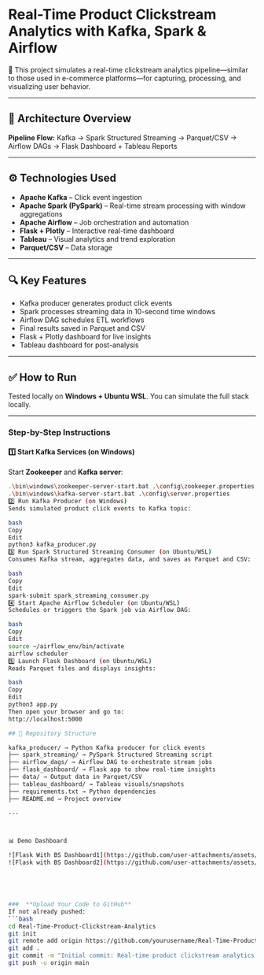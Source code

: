 # Real-Time Product Clickstream Analytics with Kafka, Spark & Airflow

🚀 This project simulates a real-time clickstream analytics pipeline—similar to those used in e-commerce platforms—for capturing, processing, and visualizing user behavior.

---

## 🧠 Architecture Overview

**Pipeline Flow:**
Kafka → Spark Structured Streaming → Parquet/CSV → Airflow DAGs → Flask Dashboard + Tableau Reports

---

## ⚙️ Technologies Used
- **Apache Kafka** – Click event ingestion
- **Apache Spark (PySpark)** – Real-time stream processing with window aggregations
- **Apache Airflow** – Job orchestration and automation
- **Flask + Plotly** – Interactive real-time dashboard
- **Tableau** – Visual analytics and trend exploration
- **Parquet/CSV** – Data storage

---

## 🔍 Key Features
- Kafka producer generates product click events
- Spark processes streaming data in 10-second time windows
- Airflow DAG schedules ETL workflows
- Final results saved in Parquet and CSV
- Flask + Plotly dashboard for live insights
- Tableau dashboard for post-analysis

---
## ✅ How to Run

Tested locally on **Windows + Ubuntu WSL**. You can simulate the full stack locally.

---

### Step-by-Step Instructions

#### 1️⃣ Start Kafka Services (on Windows)
Start **Zookeeper** and **Kafka server**:

```bash
.\bin\windows\zookeeper-server-start.bat .\config\zookeeper.properties
.\bin\windows\kafka-server-start.bat .\config\server.properties
2️⃣ Run Kafka Producer (on Windows)
Sends simulated product click events to Kafka topic:

bash
Copy
Edit
python3 kafka_producer.py
3️⃣ Run Spark Structured Streaming Consumer (on Ubuntu/WSL)
Consumes Kafka stream, aggregates data, and saves as Parquet and CSV:

bash
Copy
Edit
spark-submit spark_streaming_consumer.py
4️⃣ Start Apache Airflow Scheduler (on Ubuntu/WSL)
Schedules or triggers the Spark job via Airflow DAG:

bash
Copy
Edit
source ~/airflow_env/bin/activate
airflow scheduler
5️⃣ Launch Flask Dashboard (on Ubuntu/WSL)
Reads Parquet files and displays insights:

bash
Copy
Edit
python3 app.py
Then open your browser and go to:
http://localhost:5000

## 📁 Repository Structure

kafka_producer/ → Python Kafka producer for click events
├── spark_streaming/ → PySpark Structured Streaming script
├── airflow_dags/ → Airflow DAG to orchestrate stream jobs
├── flask_dashboard/ → Flask app to show real-time insights
├── data/ → Output data in Parquet/CSV
├── tableau_dashboard/ → Tableau visuals/snapshots
├── requirements.txt → Python dependencies
├── README.md → Project overview

---



📊 Demo Dashboard

![Flask With BS Dashboard1](https://github.com/user-attachments/assets/09a75ee8-bbab-4f50-893b-6ba1ba4fcfa5)
![Flask with BS Dashboard2](https://github.com/user-attachments/assets/c0568145-ff26-4cfe-a27e-1c9cc33f786d)





###  **Upload Your Code to GitHub**
If not already pushed:
```bash
cd Real-Time-Product-Clickstream-Analytics
git init
git remote add origin https://github.com/yourusername/Real-Time-Product-Clickstream-Analytics.git
git add .
git commit -m "Initial commit: Real-time product clickstream analytics project"
git push -u origin main

